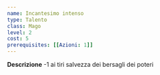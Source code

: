 ```yaml
---
name: Incantesimo intenso
type: Talento
class: Mago
level: 2
cost: 5
prerequisites: [[Azioni: 1]]
---
```


**Descrizione**
-1 ai tiri salvezza dei bersagli dei poteri